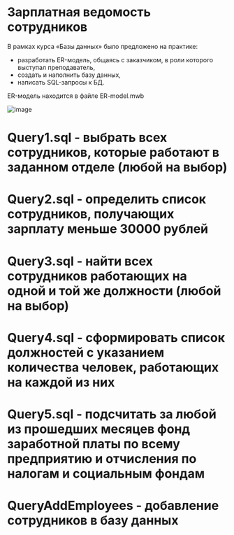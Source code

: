 # Зарплатная ведомость сотрудников
В рамках курса «Базы данных» было предложено на практике: 
- разработать ER-модель, общаясь с заказчиком, в роли которого выступал преподаватель, 
- создать и наполнить базу данных,
- написать SQL-запросы к БД.

ER-модель находится в файле ER-model.mwb

![image](https://user-images.githubusercontent.com/78436831/136561857-e0ac5ee1-42de-46cf-be77-4c5ea3ec9aa7.png)

# Query1.sql - выбрать всех сотрудников, которые работают в заданном отделе (любой на выбор)

# Query2.sql - определить список сотрудников, получающих зарплату меньше 30000 рублей

# Query3.sql - найти всех сотрудников работающих на одной и той же должности (любой на выбор)

# Query4.sql - сформировать список должностей с указанием количества человек, работающих на каждой из них

# Query5.sql - подсчитать за любой из прошедших месяцев фонд заработной платы по всему предприятию и отчисления по налогам и социальным фондам

# QueryAddEmployees - добавление сотрудников в базу данных
